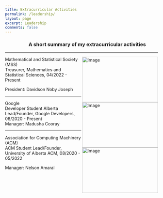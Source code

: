 ```yaml
---
title: Extracurricular Activities
permalink: /leadership/
layout: page
excerpt: Leadership
comments: false
---
```

### &nbsp; &nbsp; &nbsp; &nbsp; &nbsp;&nbsp;&nbsp; &nbsp; &nbsp; &nbsp; &nbsp; A short summary of my extracurricular activities
<hr>
<img align = "right" src="https://www.pims.math.ca/files/u2572/albertacolleges_facscilogo.jpg" alt="Image" width="250" height="150">

Mathematical and Statistical Society (MSS) <br>
Treasurer, Mathematics and Statistical Sciences, 04/2022 - Present <br>

President: Davidson Noby Joseph

<hr>
<img align = "right" src="https://cdn.vox-cdn.com/thumbor/p01ezbiuDHgRFQ-htBCd7QxaYxo=/0x105:2012x1237/1600x900/cdn.vox-cdn.com/uploads/chorus_image/image/47070706/google2.0.0.jpg" alt="Image" width="250" height="150">

Google <br>
Developer Student Alberta Lead/Founder, Google Developers, 08/2020 - Present <br>
Manager: Madusha Cooray
<hr>
<img align = "right" src="https://www.acm.org/binaries/content/gallery/acm/ctas/acm_chapter_logo.jpg/acm_chapter_logo.jpg/acm%3Adesktopcta" alt="Image" width="250" height="150">

Association for Computing Machinery (ACM) <br>
ACM Student Lead/Founder, University of Alberta ACM, 08/2020 - 05/2022 <br>

Manager: Nelson Amaral

